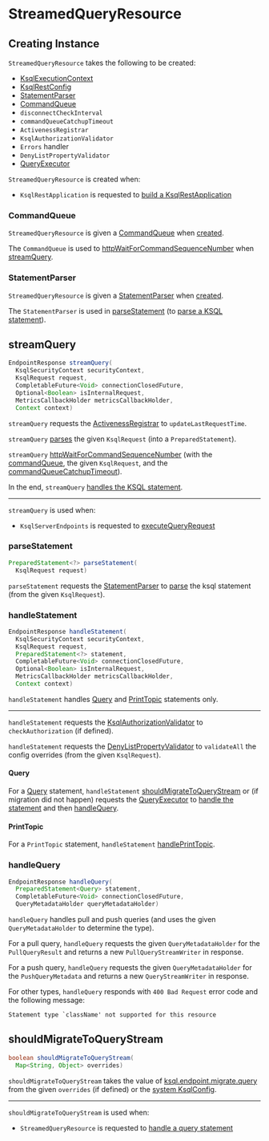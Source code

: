 # StreamedQueryResource

## Creating Instance

`StreamedQueryResource` takes the following to be created:

* <span id="ksqlEngine"> [KsqlExecutionContext](../KsqlExecutionContext.md)
* <span id="ksqlRestConfig"> [KsqlRestConfig](KsqlRestConfig.md)
* [StatementParser](#statementParser)
* [CommandQueue](#commandQueue)
* <span id="disconnectCheckInterval"> `disconnectCheckInterval`
* <span id="commandQueueCatchupTimeout"> `commandQueueCatchupTimeout`
* <span id="activenessRegistrar"> `ActivenessRegistrar`
* <span id="authorizationValidator"> `KsqlAuthorizationValidator`
* <span id="errorHandler"> `Errors` handler
* <span id="denyListPropertyValidator"> `DenyListPropertyValidator`
* <span id="queryExecutor"> [QueryExecutor](QueryExecutor.md)

`StreamedQueryResource` is created when:

* `KsqlRestApplication` is requested to [build a KsqlRestApplication](KsqlRestApplication.md#buildApplication)

### <span id="commandQueue"> CommandQueue

`StreamedQueryResource` is given a [CommandQueue](CommandQueue.md) when [created](#creating-instance).

The `CommandQueue` is used to [httpWaitForCommandSequenceNumber](CommandStoreUtil.md#httpWaitForCommandSequenceNumber) when [streamQuery](#streamQuery).

### <span id="statementParser"> StatementParser

`StreamedQueryResource` is given a [StatementParser](StatementParser.md) when [created](#creating-instance).

The `StatementParser` is used in [parseStatement](#parseStatement) (to [parse a KSQL statement](StatementParser.md#parseSingleStatement)).

## <span id="streamQuery"> streamQuery

```java
EndpointResponse streamQuery(
  KsqlSecurityContext securityContext,
  KsqlRequest request,
  CompletableFuture<Void> connectionClosedFuture,
  Optional<Boolean> isInternalRequest,
  MetricsCallbackHolder metricsCallbackHolder,
  Context context)
```

`streamQuery` requests the [ActivenessRegistrar](#activenessRegistrar) to `updateLastRequestTime`.

`streamQuery` [parses](#parseStatement) the given `KsqlRequest` (into a `PreparedStatement`).

`streamQuery` [httpWaitForCommandSequenceNumber](CommandStoreUtil.md#httpWaitForCommandSequenceNumber) (with the [commandQueue](#commandQueue), the given `KsqlRequest`, and the [commandQueueCatchupTimeout](#commandQueueCatchupTimeout)).

In the end, `streamQuery` [handles the KSQL statement](#handleStatement).

---

`streamQuery` is used when:

* `KsqlServerEndpoints` is requested to [executeQueryRequest](KsqlServerEndpoints.md#executeQueryRequest)

### <span id="parseStatement"> parseStatement

```java
PreparedStatement<?> parseStatement(
  KsqlRequest request)
```

`parseStatement` requests the [StatementParser](#statementParser) to [parse](StatementParser.md#parseSingleStatement) the ksql statement (from the given `KsqlRequest`).

### <span id="handleStatement"> handleStatement

```java
EndpointResponse handleStatement(
  KsqlSecurityContext securityContext,
  KsqlRequest request,
  PreparedStatement<?> statement,
  CompletableFuture<Void> connectionClosedFuture,
  Optional<Boolean> isInternalRequest,
  MetricsCallbackHolder metricsCallbackHolder,
  Context context)
```

`handleStatement` handles [Query](#handleStatement-Query) and [PrintTopic](#handleStatement-PrintTopic) statements only.

---

`handleStatement` requests the [KsqlAuthorizationValidator](#authorizationValidator) to `checkAuthorization` (if defined).

`handleStatement` requests the [DenyListPropertyValidator](#denyListPropertyValidator) to `validateAll` the config overrides (from the given `KsqlRequest`).

#### <span id="handleStatement-Query"> Query

For a [Query](../parser/Query.md) statement, `handleStatement` [shouldMigrateToQueryStream](#shouldMigrateToQueryStream) or (if migration did not happen) requests the [QueryExecutor](#queryExecutor) to [handle the statement](QueryExecutor.md#handleStatement) and then [handleQuery](#handleQuery).

#### <span id="handleStatement-PrintTopic"> PrintTopic

For a `PrintTopic` statement, `handleStatement` [handlePrintTopic](#handlePrintTopic).

### <span id="handleQuery"> handleQuery

```java
EndpointResponse handleQuery(
  PreparedStatement<Query> statement,
  CompletableFuture<Void> connectionClosedFuture,
  QueryMetadataHolder queryMetadataHolder)
```

`handleQuery` handles pull and push queries (and uses the given `QueryMetadataHolder` to determine the type).

For a pull query, `handleQuery` requests the given `QueryMetadataHolder` for the `PullQueryResult` and returns a new `PullQueryStreamWriter` in response.

For a push query, `handleQuery` requests the given `QueryMetadataHolder` for the `PushQueryMetadata` and returns a new `QueryStreamWriter` in response.

For other types, `handleQuery` responds with `400 Bad Request` error code and the following message:

```text
Statement type `className' not supported for this resource
```

## <span id="shouldMigrateToQueryStream"> shouldMigrateToQueryStream

```java
boolean shouldMigrateToQueryStream(
  Map<String, Object> overrides)
```

`shouldMigrateToQueryStream` takes the value of [ksql.endpoint.migrate.query](../KsqlConfig.md#KSQL_ENDPOINT_MIGRATE_QUERY_CONFIG) from the given `overrides` (if defined) or the [system KsqlConfig](../KsqlExecutionContext.md#getKsqlConfig).

---

`shouldMigrateToQueryStream` is used when:

* `StreamedQueryResource` is requested to [handle a query statement](#handleStatement-Query)
